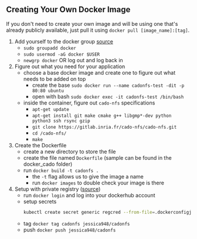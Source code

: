 ## Creating Your Own Docker Image
If you don't need to create your own image and will be using one that's already publicly available, just pull it using `docker pull [image_name]:[tag]`.
1. Add yourself to the docker group [source](https://docs.docker.com/engine/install/linux-postinstall/)
	- `sudo groupadd docker`
	- `sudo usermod -aG docker $USER`
	- `newgrp docker` OR log out and log back in
2. Figure out what you need for your application
	- choose a base docker image and create one to figure out what needs to be added on top
		- create the base `sudo docker run --name cadonfs-test -dit -p 80:80 ubuntu`
		- open with bash `sudo docker exec -it cadonfs-test /bin/bash`
	- inside the container, figure out `cado-nfs` specifications
		- `apt-get update`
		- `apt-get install git make cmake g++ libgmp*-dev python python3 ssh rsync gzip`
		- `git clone https://gitlab.inria.fr/cado-nfs/cado-nfs.git`
		- `cd /cado-nfs/`
		- `make`
3. Create the Dockerfile
	- create a new directory to store the file
	- create the file named `Dockerfile` (sample can be found in the docker_cado folder)
	- run `docker build -t cadonfs .`
		- the `-t` flag allows us to give the image a name
		- run `docker images` to double check your image is there
4. Setup with private registry ([source](https://kubernetes.io/docs/tasks/configure-pod-container/pull-image-private-registry/))
	- run `docker login` and log into your dockerhub account
	- setup secrets
		``` bash
		kubectl create secret generic regcred --from-file=.dockerconfigjson=<path/to/.docker/config.json> --type=kubernetes.io/dockerconfigjson`
		```
	- tag `docker tag cadonfs jessica948/cadonfs`
	- push `docker push jessica948/cadonfs`
